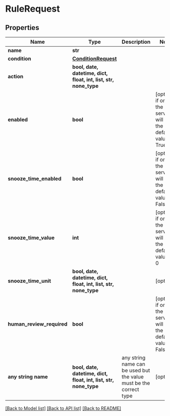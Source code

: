 # RuleRequest


## Properties
Name | Type | Description | Notes
------------ | ------------- | ------------- | -------------
**name** | **str** |  | 
**condition** | [**ConditionRequest**](ConditionRequest.md) |  | 
**action** | **bool, date, datetime, dict, float, int, list, str, none_type** |  | 
**enabled** | **bool** |  | [optional]  if omitted the server will use the default value of True
**snooze_time_enabled** | **bool** |  | [optional]  if omitted the server will use the default value of False
**snooze_time_value** | **int** |  | [optional]  if omitted the server will use the default value of 0
**snooze_time_unit** | **bool, date, datetime, dict, float, int, list, str, none_type** |  | [optional] 
**human_review_required** | **bool** |  | [optional]  if omitted the server will use the default value of False
**any string name** | **bool, date, datetime, dict, float, int, list, str, none_type** | any string name can be used but the value must be the correct type | [optional]

[[Back to Model list]](../README.md#documentation-for-models) [[Back to API list]](../README.md#documentation-for-api-endpoints) [[Back to README]](../README.md)


